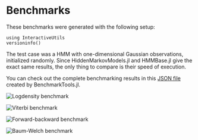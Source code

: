 # Benchmarks

These benchmarks were generated with the following setup:
```@repl
using InteractiveUtils
versioninfo()
```

The test case was a HMM with one-dimensional Gaussian observations, initialized randomly.
Since HiddenMarkovModels.jl and HMMBase.jl give the exact same results, the only thing to compare is their speed of execution.

You can check out the complete benchmarking results in this [JSON file](assets/benchmark_results.json) created by BenchmarkTools.jl.

![Logdensity benchmark](assets/benchmark_Logdensity.png)

![Viterbi benchmark](assets/benchmark_Viterbi.png)

![Forward-backward benchmark](assets/benchmark_Forward-backward.png)

![Baum-Welch benchmark](assets/benchmark_Baum-Welch.png)
